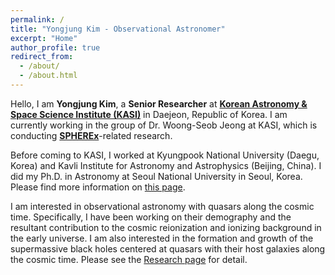 ```yaml
---
permalink: /
title: "Yongjung Kim - Observational Astronomer"
excerpt: "Home"
author_profile: true
redirect_from: 
  - /about/
  - /about.html
---
```


Hello, I am **Yongjung Kim**, a **Senior Researcher** at [**Korean Astronomy & Space Science Institute (KASI)**](https://kasi.re.kr/) in Daejeon, Republic of Korea.
I am currently working in the group of Dr. Woong-Seob Jeong at KASI, which is conducting [**SPHEREx**](https://spherex.caltech.edu/)-related research.

Before coming to KASI, I worked at Kyungpook National University (Daegu, Korea) and Kavli Institute for Astronomy and Astrophysics (Beijing, China).
I did my Ph.D. in Astronomy at Seoul National University in Seoul, Korea.
Please find more information on [this page](https://yongjungkim.github.io/cv/).

I am interested in observational astronomy with quasars along the cosmic time. Specifically, I have been working on their demography and the resultant contribution to the cosmic reionization and ionizing background in the early universe. I am also interested in the formation and growth of the supermassive black holes centered at quasars with their host galaxies along the cosmic time. Please see the [Research page](https://yongjungkim.github.io/research) for detail.



